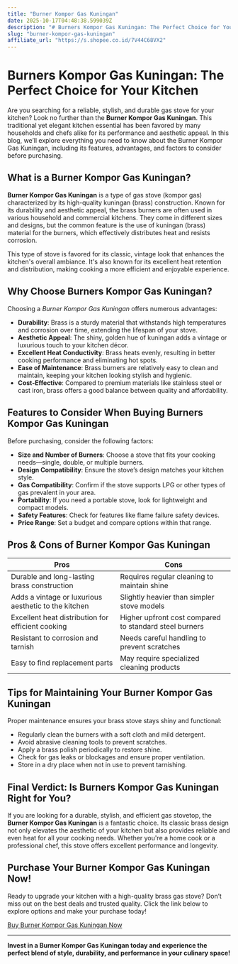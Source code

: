```yaml
---
title: "Burner Kompor Gas Kuningan"
date: 2025-10-17T04:48:38.599039Z
description: "# Burners Kompor Gas Kuningan: The Perfect Choice for Your Kitchen..."
slug: "burner-kompor-gas-kuningan"
affiliate_url: "https://s.shopee.co.id/7V44C68VX2"
---
```

# Burners Kompor Gas Kuningan: The Perfect Choice for Your Kitchen

Are you searching for a reliable, stylish, and durable gas stove for your kitchen? Look no further than the **Burner Kompor Gas Kuningan**. This traditional yet elegant kitchen essential has been favored by many households and chefs alike for its performance and aesthetic appeal. In this blog, we’ll explore everything you need to know about the Burner Kompor Gas Kuningan, including its features, advantages, and factors to consider before purchasing.

## What is a Burner Kompor Gas Kuningan?

**Burner Kompor Gas Kuningan** is a type of gas stove (kompor gas) characterized by its high-quality kuningan (brass) construction. Known for its durability and aesthetic appeal, the brass burners are often used in various household and commercial kitchens. They come in different sizes and designs, but the common feature is the use of kuningan (brass) material for the burners, which effectively distributes heat and resists corrosion.

This type of stove is favored for its classic, vintage look that enhances the kitchen's overall ambiance. It's also known for its excellent heat retention and distribution, making cooking a more efficient and enjoyable experience.

## Why Choose Burners Kompor Gas Kuningan?

Choosing a *Burner Kompor Gas Kuningan* offers numerous advantages:

- **Durability**: Brass is a sturdy material that withstands high temperatures and corrosion over time, extending the lifespan of your stove.
- **Aesthetic Appeal**: The shiny, golden hue of kuningan adds a vintage or luxurious touch to your kitchen décor.
- **Excellent Heat Conductivity**: Brass heats evenly, resulting in better cooking performance and eliminating hot spots.
- **Ease of Maintenance**: Brass burners are relatively easy to clean and maintain, keeping your kitchen looking stylish and hygienic.
- **Cost-Effective**: Compared to premium materials like stainless steel or cast iron, brass offers a good balance between quality and affordability.

## Features to Consider When Buying Burners Kompor Gas Kuningan

Before purchasing, consider the following factors:

- **Size and Number of Burners**: Choose a stove that fits your cooking needs—single, double, or multiple burners.
- **Design Compatibility**: Ensure the stove’s design matches your kitchen style.
- **Gas Compatibility**: Confirm if the stove supports LPG or other types of gas prevalent in your area.
- **Portability**: If you need a portable stove, look for lightweight and compact models.
- **Safety Features**: Check for features like flame failure safety devices.
- **Price Range**: Set a budget and compare options within that range.

## Pros & Cons of Burner Kompor Gas Kuningan

| **Pros** | **Cons** |
|---|---|
| Durable and long-lasting brass construction | Requires regular cleaning to maintain shine |
| Adds a vintage or luxurious aesthetic to the kitchen | Slightly heavier than simpler stove models |
| Excellent heat distribution for efficient cooking | Higher upfront cost compared to standard steel burners |
| Resistant to corrosion and tarnish | Needs careful handling to prevent scratches |
| Easy to find replacement parts | May require specialized cleaning products |

## Tips for Maintaining Your Burner Kompor Gas Kuningan

Proper maintenance ensures your brass stove stays shiny and functional:

- Regularly clean the burners with a soft cloth and mild detergent.
- Avoid abrasive cleaning tools to prevent scratches.
- Apply a brass polish periodically to restore shine.
- Check for gas leaks or blockages and ensure proper ventilation.
- Store in a dry place when not in use to prevent tarnishing.

## Final Verdict: Is Burners Kompor Gas Kuningan Right for You?

If you are looking for a durable, stylish, and efficient gas stovetop, the **Burner Kompor Gas Kuningan** is a fantastic choice. Its classic brass design not only elevates the aesthetic of your kitchen but also provides reliable and even heat for all your cooking needs. Whether you're a home cook or a professional chef, this stove offers excellent performance and longevity.

## Purchase Your Burner Kompor Gas Kuningan Now!

Ready to upgrade your kitchen with a high-quality brass gas stove? Don’t miss out on the best deals and trusted quality. Click the link below to explore options and make your purchase today!

[Buy Burner Kompor Gas Kuningan Now](https://s.shopee.co.id/7V44C68VX2)

---

**Invest in a Burner Kompor Gas Kuningan today and experience the perfect blend of style, durability, and performance in your culinary space!**